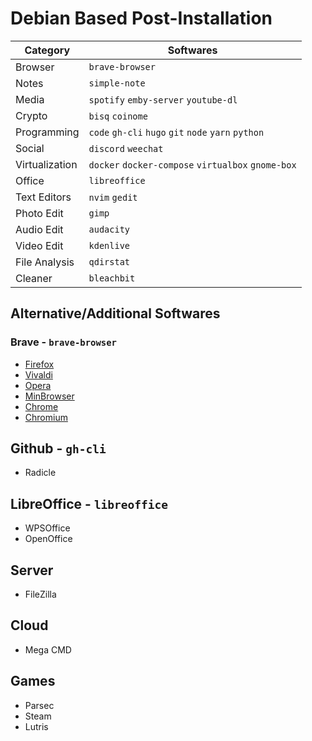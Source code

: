 # Debian Based Post-Installation

Category | Softwares
---|---
Browser | `brave-browser`
Notes | `simple-note`
Media | `spotify` `emby-server` `youtube-dl`
Crypto | `bisq` `coinome`
Programming | `code` `gh-cli` `hugo` `git` `node` `yarn` `python`
Social | `discord` `weechat`
Virtualization | `docker` `docker-compose` `virtualbox` `gnome-box`
Office | `libreoffice`
Text Editors | `nvim` `gedit`
Photo Edit | `gimp`
Audio Edit | `audacity`
Video Edit | `kdenlive`
File Analysis | `qdirstat`
Cleaner | `bleachbit`

## Alternative/Additional Softwares

### Brave - `brave-browser`
- [Firefox](https://www.mozilla.org/en-US/firefox/new/)
- [Vivaldi](https://vivaldi.com/download/)
- [Opera](https://www.opera.com/)
- [MinBrowser](https://minbrowser.org/)
- [Chrome](https://www.google.com/chrome/)
- [Chromium](https://www.chromium.org/)


## Github - `gh-cli`
- Radicle

## LibreOffice - `libreoffice`
- WPSOffice
- OpenOffice

## Server
- FileZilla

## Cloud
- Mega CMD

## Games
- Parsec
- Steam
- Lutris




